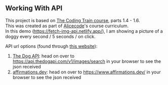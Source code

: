 ## Working With API
This project is based on [The Coding Train course](https://www.youtube.com/playlist?list=PLRqwX-V7Uu6YxDKpFzf_2D84p0cyk4T7X), parts 1.4 - 1.6.   
This was created as part of [Alicecode](https://www.alicecode.org/en)'s course curriculum.  
In this demo (https://fetch-img-api.netlify.app/), I am showing a picture of a doggy every second / 5 seconds / on click.  

API url options (found through [this website](https://www.twilio.com/blog/cool-apis)):
1. [The Dog API](https://thedogapi.com/): head on over to https://api.thedogapi.com/v1/images/search in your browser to see the json received
1. [affirmations.dev](https://www.affirmations.dev/): head on over to https://www.affirmations.dev/ in your browser to see the json received